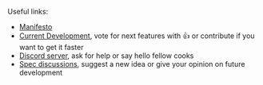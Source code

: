 Useful links:
- [Manifesto](https://github.com/cooklang/.github/blob/main/MANIFESTO.md)
- [Current Development](https://github.com/orgs/cooklang/projects), vote for next features with 👍 or contribute if you want to get it faster
- [Discord server](https://discord.gg/zReB3s3Q), ask for help or say hello fellow cooks
- [Spec discussions](https://github.com/cooklang/spec/discussions), suggest a new idea or give your opinion on future development

